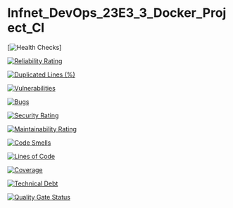 # Infnet_DevOps_23E3_3_Docker_Project_CI

[![Health Checks](http://alexfariakof.com:42537/healthchecks-ui#/healthchecks)]

[![Reliability Rating](https://sonarcloud.io/api/project_badges/measure?project=alexfariakof_Infnet_DevOps_23E3_3_Docker_Project_CI&metric=reliability_rating)](https://sonarcloud.io/summary/new_code?id=alexfariakof_Infnet_DevOps_23E3_3_Docker_Project_CI)

[![Duplicated Lines (%)](https://sonarcloud.io/api/project_badges/measure?project=alexfariakof_Infnet_DevOps_23E3_3_Docker_Project_CI&metric=duplicated_lines_density)](https://sonarcloud.io/summary/new_code?id=alexfariakof_Infnet_DevOps_23E3_3_Docker_Project_CI)

[![Vulnerabilities](https://sonarcloud.io/api/project_badges/measure?project=alexfariakof_Infnet_DevOps_23E3_3_Docker_Project_CI&metric=vulnerabilities)](https://sonarcloud.io/summary/new_code?id=alexfariakof_Infnet_DevOps_23E3_3_Docker_Project_CI)

[![Bugs](https://sonarcloud.io/api/project_badges/measure?project=alexfariakof_Infnet_DevOps_23E3_3_Docker_Project_CI&metric=bugs)](https://sonarcloud.io/summary/new_code?id=alexfariakof_Infnet_DevOps_23E3_3_Docker_Project_CI)

[![Security Rating](https://sonarcloud.io/api/project_badges/measure?project=alexfariakof_Infnet_DevOps_23E3_3_Docker_Project_CI&metric=security_rating)](https://sonarcloud.io/summary/new_code?id=alexfariakof_Infnet_DevOps_23E3_3_Docker_Project_CI)

[![Maintainability Rating](https://sonarcloud.io/api/project_badges/measure?project=alexfariakof_Infnet_DevOps_23E3_3_Docker_Project_CI&metric=sqale_rating)](https://sonarcloud.io/summary/new_code?id=alexfariakof_Infnet_DevOps_23E3_3_Docker_Project_CI)

[![Code Smells](https://sonarcloud.io/api/project_badges/measure?project=alexfariakof_Infnet_DevOps_23E3_3_Docker_Project_CI&metric=code_smells)](https://sonarcloud.io/summary/new_code?id=alexfariakof_Infnet_DevOps_23E3_3_Docker_Project_CI)

[![Lines of Code](https://sonarcloud.io/api/project_badges/measure?project=alexfariakof_Infnet_DevOps_23E3_3_Docker_Project_CI&metric=ncloc)](https://sonarcloud.io/summary/new_code?id=alexfariakof_Infnet_DevOps_23E3_3_Docker_Project_CI)

[![Coverage](https://sonarcloud.io/api/project_badges/measure?project=alexfariakof_Infnet_DevOps_23E3_3_Docker_Project_CI&metric=coverage)](https://sonarcloud.io/summary/new_code?id=alexfariakof_Infnet_DevOps_23E3_3_Docker_Project_CI)

[![Technical Debt](https://sonarcloud.io/api/project_badges/measure?project=alexfariakof_Infnet_DevOps_23E3_3_Docker_Project_CI&metric=sqale_index)](https://sonarcloud.io/summary/new_code?id=alexfariakof_Infnet_DevOps_23E3_3_Docker_Project_CI)

[![Quality Gate Status](https://sonarcloud.io/api/project_badges/measure?project=alexfariakof_Infnet_DevOps_23E3_3_Docker_Project_CI&metric=alert_status)](https://sonarcloud.io/summary/new_code?id=alexfariakof_Infnet_DevOps_23E3_3_Docker_Project_CI)
